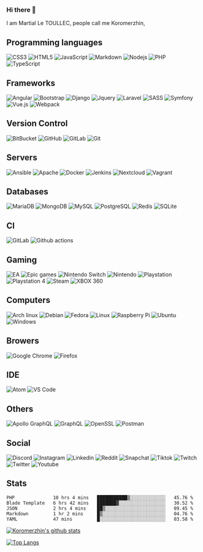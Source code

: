 ### Hi there 👋

I am Martial Le TOULLEC, people call me Koromerzhin, 

## Programming languages

![CSS3](https://img.shields.io/badge/CSS3-black?style=for-the-badge&logo=css3)
![HTML5](https://img.shields.io/badge/HTML5-black?style=for-the-badge&logo=html5&logoColor=white)
![JavaScript](https://img.shields.io/badge/JavaScript-black?style=for-the-badge&logo=javascript)
![Markdown](https://img.shields.io/badge/Markdown-black?&style=for-the-badge&logo=markdown)
![Nodejs](https://img.shields.io/badge/Nodejs-black?style=for-the-badge&logo=Node.js)
![PHP](https://img.shields.io/badge/PHP-black?style=for-the-badge&logo=php)
![TypeScript](https://img.shields.io/badge/TypeScript-black?style=for-the-badge&logo=typescript)

## Frameworks

![Angular](https://img.shields.io/badge/Angular-black?style=for-the-badge&logo=angular)
![Bootstrap](https://img.shields.io/badge/Bootstrap-black?style=for-the-badge&logo=bootstrap)
![Django](https://img.shields.io/badge/Django-black?style=for-the-badge&logo=django)
![Jquery](https://img.shields.io/badge/Jquery-black?style=for-the-badge&logo=jquery)
![Laravel](https://img.shields.io/badge/Laravel-black?style=for-the-badge&logo=laravel)
![SASS](https://img.shields.io/badge/SASS-black?style=for-the-badge&logo=sass)
![Symfony](https://img.shields.io/badge/Symfony-black?style=for-the-badge&logo=symfony)
![Vue.js](https://img.shields.io/badge/Vuejs-black?style=for-the-badge&logo=vue.js)
![Webpack](https://img.shields.io/badge/Webpack-black?style=for-the-badge&logo=webpack)

## Version Control

![BitBucket](https://img.shields.io/badge/BitBucket-black?style=for-the-badge&logo=bitbucket)
![GitHub](https://img.shields.io/badge/GitHub-black?style=for-the-badge&logo=github)
![GitLab](https://img.shields.io/badge/GitLab-black?style=for-the-badge&logo=gitlab)
![Git](https://img.shields.io/badge/Git-black?style=for-the-badge&logo=git)

## Servers

![Ansible](https://img.shields.io/badge/Ansible-black?style=for-the-badge&logo=ansible)
![Apache](https://img.shields.io/badge/Apache-black?style=for-the-badge&logo=apache)
![Docker](https://img.shields.io/badge/Docker-black?style=for-the-badge&logo=docker)
![Jenkins](https://img.shields.io/badge/Jenkins-black?style=for-the-badge&logo=jenkins)
![Nextcloud](https://img.shields.io/badge/Nextcloud-black?style=for-the-badge&logo=nextcloud)
![Vagrant](https://img.shields.io/badge/Vagrant-black?style=for-the-badge&logo=vagrant)

## Databases

![MariaDB](https://img.shields.io/badge/MariaDB-black?style=for-the-badge&logo=mariadb)
![MongoDB](https://img.shields.io/badge/MongoDB-black?style=for-the-badge&logo=mongodb)
![MySQL](https://img.shields.io/badge/MySQL-black?style=for-the-badge&logo=mysql)
![PostgreSQL](https://img.shields.io/badge/PostgreSQL-black?style=for-the-badge&logo=postgresql)
![Redis](https://img.shields.io/badge/Redis-black?style=for-the-badge&logo=Redis)
![SQLite](https://img.shields.io/badge/SQLite-black?style=for-the-badge&logo=sqlite)

## CI

![GitLab](https://img.shields.io/badge/GitLab-black?style=for-the-badge&logo=gitlab)
![Github actions](https://img.shields.io/badge/Github%20actions-black?style=for-the-badge&logo=github%20actions)

## Gaming

![EA](https://img.shields.io/badge/EA-black?style=for-the-badge&logo=ea)
![Epic games](https://img.shields.io/badge/Epic%20games-black?style=for-the-badge&logo=epic%20games)
![Nintendo Switch](https://img.shields.io/badge/Nintendo%20switch-black?style=for-the-badge&logo=nintendo%20switch)
![Nintendo](https://img.shields.io/badge/Nintendo-black?style=for-the-badge&logo=nintendo)
![Playstation](https://img.shields.io/badge/Playstation-black?style=for-the-badge&logo=playstation)
![Playstation 4](https://img.shields.io/badge/Playstation%204-black?style=for-the-badge&logo=playstation%204)
![Steam](https://img.shields.io/badge/Steam-black?style=for-the-badge&logo=steam)
![XBOX 360](https://img.shields.io/badge/XBOX%20360-black?style=for-the-badge&logo=xbox)

## Computers

![Arch linux](https://img.shields.io/badge/Arch%20linux-black?style=for-the-badge&logo=arch%20linux)
![Debian](https://img.shields.io/badge/Debian-black?style=for-the-badge&logo=debian)
![Fedora](https://img.shields.io/badge/Fedora-black?style=for-the-badge&logo=fedora)
![Linux](https://img.shields.io/badge/Linux-black?style=for-the-badge&logo=linux)
![Raspberry Pi](https://img.shields.io/badge/Raspberry%20Pi-black?style=for-the-badge&logo=Raspberry-Pi)
![Ubuntu](https://img.shields.io/badge/Ubuntu-black?style=for-the-badge&logo=ubuntu)
![Windows](https://img.shields.io/badge/Windows-black?style=for-the-badge&logo=windows)

## Browers

![Google Chrome](https://img.shields.io/badge/Google%20chrome-black?style=for-the-badge&logo=google-chrome)
![Firefox](https://img.shields.io/badge/Firefox-black?style=for-the-badge&logo=firefox)

## IDE

![Atom](https://img.shields.io/badge/Atom-black?style=for-the-badge&logo=atom)
![VS Code](https://img.shields.io/badge/VS%20Code-black?style=for-the-badge&logo=visual-studio-code)

## Others

![Apollo GraphQL](https://img.shields.io/badge/Apollo%20GraphQL-black?style=for-the-badge&logo=apollo-graphql)
![GraphQL](https://img.shields.io/badge/GraphQL-black?style=for-the-badge&logo=graphql)
![OpenSSL](https://img.shields.io/badge/OpenSSL-black?style=for-the-badge&logo=openssl)
![Postman](https://img.shields.io/badge/Postman-black?style=for-the-badge&logo=postman)

## Social

![Discord](https://img.shields.io/badge/Discord-black?style=for-the-badge&logo=discord)
![Instagram](https://img.shields.io/badge/Instagram-black?style=for-the-badge&logo=instagram)
![Linkedin](https://img.shields.io/badge/Linkedin-black?style=for-the-badge&logo=linkedin)
![Reddit](https://img.shields.io/badge/Reddit-black?style=for-the-badge&logo=reddit)
![Snapchat](https://img.shields.io/badge/Snapchat-black?style=for-the-badge&logo=snapchat)
![Tiktok](https://img.shields.io/badge/Tiktok-black?style=for-the-badge&logo=tiktok)
![Twitch](https://img.shields.io/badge/Twitch-black?style=for-the-badge&logo=twitch)
![Twitter](https://img.shields.io/badge/Twitter-black?style=for-the-badge&logo=twitter)
![Youtube](https://img.shields.io/badge/Youtube-black?style=for-the-badge&logo=youtube)

## Stats

<!--START_SECTION:waka-->
```text
PHP              10 hrs 4 mins   ███████████▒░░░░░░░░░░░░░   45.76 % 
Blade Template   6 hrs 42 mins   ███████▓░░░░░░░░░░░░░░░░░   30.52 % 
JSON             2 hrs 4 mins    ██▒░░░░░░░░░░░░░░░░░░░░░░   09.45 % 
Markdown         1 hr 2 mins     █▒░░░░░░░░░░░░░░░░░░░░░░░   04.76 % 
YAML             47 mins         █░░░░░░░░░░░░░░░░░░░░░░░░   03.58 % 
```
<!--END_SECTION:waka-->

[![Koromerzhin's github stats](https://github-readme-stats.vercel.app/api?username=koromerzhin&count_private=true&show_icons=true&theme=highcontrast)](https://github.com/anuraghazra/github-readme-stats)

[![Top Langs](https://github-readme-stats.vercel.app/api/top-langs/?username=koromerzhin&layout=compact)](https://github.com/anuraghazra/github-readme-stats)



<!--
**koromerzhin/koromerzhin** is a ✨ _special_ ✨ repository because its `README.md` (this file) appears on your GitHub profile.

Here are some ideas to get you started:

- 🔭 I’m currently working on ...
- 🌱 I’m currently learning ...
- 👯 I’m looking to collaborate on ...
- 🤔 I’m looking for help with ...
- 💬 Ask me about ...
- 📫 How to reach me: ...
- 😄 Pronouns: ...
- ⚡ Fun fact: ...
-->

